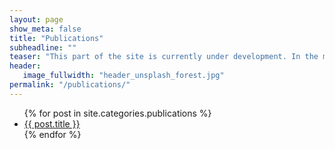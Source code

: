 ```yaml
---
layout: page
show_meta: false
title: "Publications"
subheadline: ""
teaser: "This part of the site is currently under development. In the meantime, I refer to the list of my publications that is <a href='http://www.simula.no/people/leon'>available via Simula</a>."
header:
   image_fullwidth: "header_unsplash_forest.jpg"
permalink: "/publications/"
---
```

<ul>
    {% for post in site.categories.publications %}
    <li><a href="{{ site.url }}{{ post.url }}">{{ post.title }}</a></li>
    {% endfor %}
</ul>

